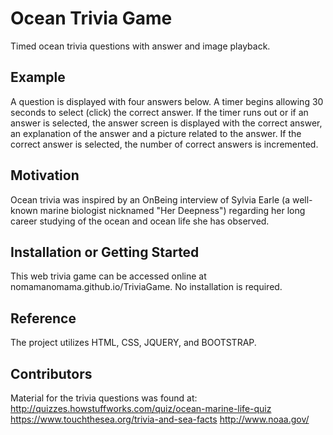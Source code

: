 # Ocean Trivia Game
Timed ocean trivia questions with answer and image playback.

## Example

A question is displayed with four answers below. A timer begins allowing 30 seconds to select (click) the correct answer. If the timer runs out or if an answer is selected, the answer screen is displayed with the correct answer, an explanation of the answer and a picture related to the answer. If the correct answer is selected, the number of correct answers is incremented. 

## Motivation

Ocean trivia was inspired by an OnBeing interview of Sylvia Earle (a well-known marine biologist nicknamed "Her Deepness") regarding her long career studying of the ocean and ocean life she has observed.


## Installation or Getting Started

This web trivia game can be accessed online at nomamanomama.github.io/TriviaGame. No installation is required.

    
## Reference

The project utilizes HTML, CSS, JQUERY, and BOOTSTRAP.

## Contributors

Material for the trivia questions was found at:
http://quizzes.howstuffworks.com/quiz/ocean-marine-life-quiz
https://www.touchthesea.org/trivia-and-sea-facts
http://www.noaa.gov/

